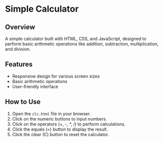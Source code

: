 # Simple Calculator

## Overview
A simple calculator built with HTML, CSS, and JavaScript, designed to perform basic arithmetic operations like addition, subtraction, multiplication, and division.

## Features
- Responsive design for various screen sizes
- Basic arithmetic operations
- User-friendly interface

## How to Use
1. Open the `clc.html` file in your browser.
2. Click on the numeric buttons to input numbers.
3. Click on the operators (+, -, *, /) to perform calculations.
4. Click the equals (=) button to display the result.
5. Click the clear (C) button to reset the calculator.


